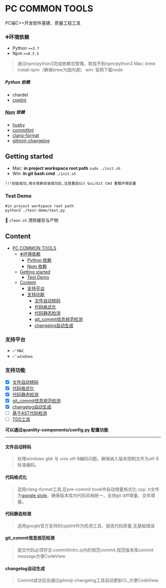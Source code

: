 # PC COMMON TOOLS

PC端C++开发软件基建、质量工程工具

### ➕环境依赖

- Python `>=3.7`
- Npm `>=8.5.5`

>通过npm/python3完成依赖包管理。若找不到npm/python3
Mac: brew install npm（确保brew为国内源）
win: 官网下载node
>

##### Python 依赖

- chardet
- [cpplint](https://github.com/cpplint/cpplint)
  
##### [Npm](https://www.npmjs.com/) 依赖

- [husky](https://github.com/typicode/husky)
- [commitlint](https://github.com/conventional-changelog/commitlint)
- [clang-format](https://clang.llvm.org/docs/ClangFormat.html)
- [gitmoji-changelog](https://github.com/frinyvonnick/gitmoji-changelog)


## Getting started

- Mac:
  **in project workspace root path**
  `sudo ./init.sh`
- Win:
  **in git bash cmd**
  `./init.sh`

`!!!初始成功,相关依赖安装成功后,注意重启Git Gui/Git Cmd 重载环境变量`

### Test Demo
```
#in project workspace root path
python3 ./test-demo/test.py
```
💬 `clean.sh` 清除缓存与产物  

## Content

- [PC COMMON TOOLS](#pc-common-tools)
    - [➕环境依赖](#环境依赖)
        - [Python 依赖](#python-依赖)
        - [Npm 依赖](#npm-依赖)
  - [Getting started](#getting-started)
    - [Test Demo](#test-demo)
  - [Content](#content)
    - [支持平台](#支持平台)
    - [支持功能](#支持功能)
      - [文件自动转码](#文件自动转码)
      - [代码格式化](#代码格式化)
      - [代码静态检测](#代码静态检测)
      - [git\_commit信息规范检测](#git_commit信息规范检测)
      - [changelog自动生成](#changelog自动生成)

### 支持平台

- ✅  `MAC` 
- ✅  `windows` 


### 支持功能

- [x] [文件自动转码](#文件自动转码)
- [x] [代码格式化](#代码格式化)
- [x] [代码静态检测](#代码静态检测)
- [x] [git_commit信息规范检测](#git_commit信息规范检测)
- [x] [changelog自动生成](#changelog自动生成)
- [ ] [基于AST代码检测](#基于AST代码检测)
- [ ] [TDD工具](#TDD工具)

**可以通过quanlity-components/config.py 配置功能**

---

#### 文件自动转码
> 处理windows gbk 与 unix utf-8编码问题。确保纳入版本控制文件为utf-8标准编码。
#### 代码格式化
> 选用clang-format工具,在pre-commit hook中自动增量格式化.cpp .h文件为[google style](https://google.github.io/styleguide/cppguide.html)，确保版本库内代码风格统一，支持git diff增量、文件增量。
#### 代码静态检测
> 选用google官方支持的cpplint作为检测工具，提高代码质量,无基础错误
#### git_commit信息规范检测
> 提交代码必须符合.commitlintrc.js内的规范commit,规范版本库commit message方便CodeView
#### changelog自动生成 
> Commit成功后会通过gitmoji-changelog工具自动更新CL,方便CodeView

